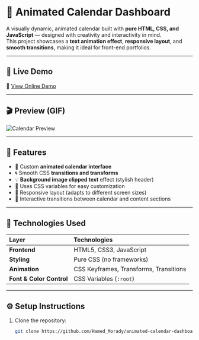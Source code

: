 # 🌌 Animated Calendar Dashboard

A visually dynamic, animated calendar built with **pure HTML, CSS, and JavaScript** — designed with creativity and interactivity in mind.  
This project showcases a **text animation effect**, **responsive layout**, and **smooth transitions**, making it ideal for front-end portfolios.

---

## 🚀 Live Demo
🔗 [View Online Demo](https://hamed-calendar-with-react.netlify.app/)



---

## 🎬 Preview (GIF)
![Calendar Preview](./preview.gif)



---

## 🧠 Features

- 🎨 Custom **animated calendar interface**
- 🌀 Smooth CSS **transitions and transforms**
- 💡 **Background image clipped text** effect (stylish header)
- 🌈 Uses CSS variables for easy customization
- 🔄 Responsive layout (adapts to different screen sizes)
- 💫 Interactive transitions between calendar and content sections

---

## 🧩 Technologies Used

| Layer | Technologies |
|:------|:--------------|
| **Frontend** | HTML5, CSS3, JavaScript |
| **Styling** | Pure CSS (no frameworks) |
| **Animation** | CSS Keyframes, Transforms, Transitions |
| **Font & Color Control** | CSS Variables (`:root`) |

---

## ⚙️ Setup Instructions

1. Clone the repository:
   ```bash
   git clone https://github.com/Hamed_Morady/animated-calendar-dashboard.git
